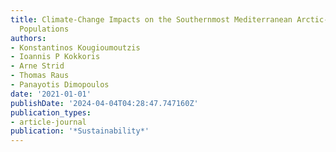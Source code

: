 ```yaml
---
title: Climate-Change Impacts on the Southernmost Mediterranean Arctic-Alpine Plant
  Populations
authors:
- Konstantinos Kougioumoutzis
- Ioannis P Kokkoris
- Arne Strid
- Thomas Raus
- Panayotis Dimopoulos
date: '2021-01-01'
publishDate: '2024-04-04T04:28:47.747160Z'
publication_types:
- article-journal
publication: '*Sustainability*'
---
```

